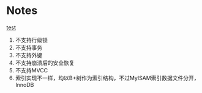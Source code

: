 # Notes

[test](flutter/1.%20开发经验.md)


1. 不支持行级锁
2. 不支持事务
3. 不支持外键
4. 不支持崩溃后的安全恢复
5. 不支持MVCC
6. 索引实现不一样，均以B+树作为索引结构，不过MyISAM索引数据文件分开，InnoDB